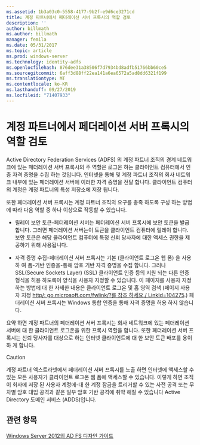 ```yaml
---
ms.assetid: 1b3a03c0-5558-4177-9b2f-e9d6ce3271cd
title: 계정 파트너에서 페더레이션 서버 프록시의 역할 검토
description: ''
author: billmath
ms.author: billmath
manager: femila
ms.date: 05/31/2017
ms.topic: article
ms.prod: windows-server
ms.technology: identity-adfs
ms.openlocfilehash: 876dee31a38506f7d7934bd8adfb51766bb60ce5
ms.sourcegitcommit: 6aff3d88ff22ea141a6ea6572a5ad8dd6321f199
ms.translationtype: MT
ms.contentlocale: ko-KR
ms.lasthandoff: 09/27/2019
ms.locfileid: "71407933"
---
```

# <a name="review-the-role-of-the-federation-server-proxy-in-the-account-partner"></a>계정 파트너에서 페더레이션 서버 프록시의 역할 검토

Active Directory Federation Services \(ADFS\) 의 계정 파트너 조직의 경계 네트워크에 있는 페더레이션 서버 프록시의 주 역할은 로그온 하는 클라이언트 컴퓨터에서 인증 자격 증명을 수집 하는 것입니다. 인터넷을 통해 및 계정 파트너 조직의 회사 네트워크 내부에 있는 페더레이션 서버에 이러한 자격 증명을 전달 합니다. 클라이언트 컴퓨터의 계정은 계정 파트너의 특성 저장소에 저장 됩니다.  
  
또한 페더레이션 서버 프록시는 계정 파트너 조직의 요구를 충족 하도록 구성 하는 방법에 따라 다음 역할 중 하나 이상으로 작동할 수 있습니다.  
  
-   릴레이 보안 토큰-페더레이션 서버는 페더레이션 서버 프록시에 보안 토큰을 발급 합니다. 그러면 페더레이션 서버는이 토큰을 클라이언트 컴퓨터에 릴레이 합니다. 보안 토큰은 해당 클라이언트 컴퓨터에 특정 신뢰 당사자에 대한 액세스 권한을 제공하기 위해 사용됩니다.  
  
-   자격 증명 수집-페더레이션 서버 프록시는 기본 \(클라이언트 로그온 웹 폼\) 을 사용 하 여 폼\-기반 인증을\-통해 암호 기반 자격 증명을 수집 합니다. 그러나 SSL(Secure Sockets Layer) \(SSL\) 클라이언트 인증 등의 지원 되는 다른 인증 형식을 허용 하도록이 양식을 사용자 지정할 수 있습니다. 이 페이지를 사용자 지정 하는 방법에 대 한 자세한 내용은 클라이언트 로그온 및 홈 영역 검색 \(페이지 사용자 지정 [http\/: go.microsoft.com\/fwlink\/?를 참조 하세요.\/ LinkId\=104275](https://go.microsoft.com/fwlink/?LinkId=104275).\) 페더레이션 서버 프록시는 Windows 통합 인증을 통해 자격 증명을 허용 하지 않습니다.  
  
요약 하면 계정 파트너의 페더레이션 서버 프록시는 회사 네트워크에 있는 페더레이션 서버에 대 한 클라이언트 로그온을 위한 프록시 역할을 합니다. 또한 페더레이션 서버 프록시는 신뢰 당사자를 대상으로 하는 인터넷 클라이언트에 대 한 보안 토큰 배포를 용이 하 게 합니다.  
  
> [!CAUTION]  
> 계정 파트너 엑스트라넷에서 페더레이션 서버 프록시를 노출 하면 인터넷에 액세스할 수 있는 모든 사용자가 클라이언트 로그온 웹 폼에 액세스할 수 있습니다. 이렇게 하면 조직이 회사에 저장 된 사용자 계정에\-대 한 계정 잠금을 트리거할 수 있는 사전 공격 또는 무차별 암호 대입 공격과 같은 일부 암호 기반 공격에 취약 해질 수 있습니다 Active Directory 도메인 서비스 \(ADDS\)입니다.  
  

## <a name="see-also"></a>관련 항목
[Windows Server 2012의 AD FS 디자인 가이드](AD-FS-Design-Guide-in-Windows-Server-2012.md)
